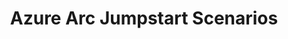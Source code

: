 ---
type: docs
title: "Azure Arc Jumpstart Scenarios"
linkTitle: "Jumpstart Scenarios"
weight: 2
---
